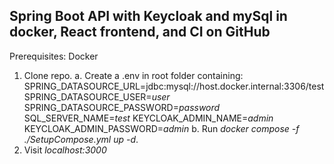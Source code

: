 ## Spring Boot API with Keycloak and mySql in docker, React frontend, and CI on GitHub 

Prerequisites:
Docker

1. Clone repo.
    a. Create a .env in root folder containing:
        SPRING_DATASOURCE_URL=jdbc:mysql://host.docker.internal:3306/test
        SPRING_DATASOURCE_USER=_user_
        SPRING_DATASOURCE_PASSWORD=_password_
        SQL_SERVER_NAME=_test_
        KEYCLOAK_ADMIN_NAME=_admin_
        KEYCLOAK_ADMIN_PASSWORD=_admin_
    b. Run _docker compose -f ./SetupCompose.yml up -d_.
2. Visit _localhost:3000_ 
